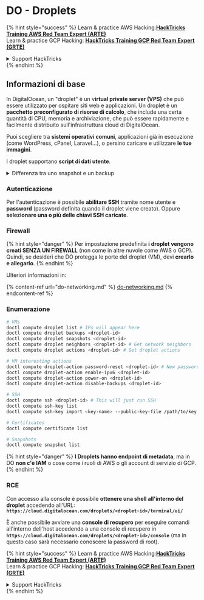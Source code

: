 # DO - Droplets

{% hint style="success" %}
Learn & practice AWS Hacking:<img src="../../../.gitbook/assets/image (1).png" alt="" data-size="line">[**HackTricks Training AWS Red Team Expert (ARTE)**](https://training.hacktricks.xyz/courses/arte)<img src="../../../.gitbook/assets/image (1).png" alt="" data-size="line">\
Learn & practice GCP Hacking: <img src="../../../.gitbook/assets/image (2).png" alt="" data-size="line">[**HackTricks Training GCP Red Team Expert (GRTE)**<img src="../../../.gitbook/assets/image (2).png" alt="" data-size="line">](https://training.hacktricks.xyz/courses/grte)

<details>

<summary>Support HackTricks</summary>

* Check the [**subscription plans**](https://github.com/sponsors/carlospolop)!
* **Join the** 💬 [**Discord group**](https://discord.gg/hRep4RUj7f) or the [**telegram group**](https://t.me/peass) or **follow** us on **Twitter** 🐦 [**@hacktricks\_live**](https://twitter.com/hacktricks\_live)**.**
* **Share hacking tricks by submitting PRs to the** [**HackTricks**](https://github.com/carlospolop/hacktricks) and [**HackTricks Cloud**](https://github.com/carlospolop/hacktricks-cloud) github repos.

</details>
{% endhint %}

## Informazioni di base

In DigitalOcean, un "droplet" è un v**irtual private server (VPS)** che può essere utilizzato per ospitare siti web e applicazioni. Un droplet è un **pacchetto preconfigurato di risorse di calcolo**, che include una certa quantità di CPU, memoria e archiviazione, che può essere rapidamente e facilmente distribuito sull'infrastruttura cloud di DigitalOcean.

Puoi scegliere tra **sistemi operativi comuni**, applicazioni già in esecuzione (come WordPress, cPanel, Laravel...), o persino caricare e utilizzare **le tue immagini**.

I droplet supportano **script di dati utente**.

<details>

<summary>Differenza tra uno snapshot e un backup</summary>

In DigitalOcean, uno snapshot è una copia di un momento specifico del disco di un Droplet. Cattura lo stato del disco del Droplet al momento in cui è stato effettuato lo snapshot, inclusi il sistema operativo, le applicazioni installate e tutti i file e i dati sul disco.

Gli snapshot possono essere utilizzati per creare nuovi Droplet con la stessa configurazione del Droplet originale, o per ripristinare un Droplet allo stato in cui si trovava quando è stato effettuato lo snapshot. Gli snapshot sono memorizzati nel servizio di archiviazione a oggetti di DigitalOcean e sono incrementali, il che significa che vengono memorizzate solo le modifiche dall'ultimo snapshot. Questo li rende efficienti da utilizzare e convenienti da archiviare.

D'altra parte, un backup è una copia completa di un Droplet, inclusi il sistema operativo, le applicazioni installate, i file e i dati, così come le impostazioni e i metadati del Droplet. I backup vengono generalmente eseguiti con una pianificazione regolare e catturano l'intero stato di un Droplet in un momento specifico.

A differenza degli snapshot, i backup sono memorizzati in un formato compresso e crittografato e vengono trasferiti al di fuori dell'infrastruttura di DigitalOcean in una posizione remota per la conservazione. Questo rende i backup ideali per il ripristino in caso di disastri, poiché forniscono una copia completa di un Droplet che può essere ripristinata in caso di perdita di dati o altri eventi catastrofici.

In sintesi, gli snapshot sono copie di un momento specifico del disco di un Droplet, mentre i backup sono copie complete di un Droplet, inclusi le sue impostazioni e metadati. Gli snapshot sono memorizzati nel servizio di archiviazione a oggetti di DigitalOcean, mentre i backup vengono trasferiti al di fuori dell'infrastruttura di DigitalOcean in una posizione remota. Sia gli snapshot che i backup possono essere utilizzati per ripristinare un Droplet, ma gli snapshot sono più efficienti da utilizzare e memorizzare, mentre i backup forniscono una soluzione di backup più completa per il ripristino in caso di disastri.

</details>

### Autenticazione

Per l'autenticazione è possibile **abilitare SSH** tramite nome utente e **password** (password definita quando il droplet viene creato). Oppure **selezionare una o più delle chiavi SSH caricate**.

### Firewall

{% hint style="danger" %}
Per impostazione predefinita **i droplet vengono creati SENZA UN FIREWALL** (non come in altre nuvole come AWS o GCP). Quindi, se desideri che DO protegga le porte del droplet (VM), devi **crearlo e allegarlo**.
{% endhint %}

Ulteriori informazioni in:

{% content-ref url="do-networking.md" %}
[do-networking.md](do-networking.md)
{% endcontent-ref %}

### Enumerazione
```bash
# VMs
doctl compute droplet list # IPs will appear here
doctl compute droplet backups <droplet-id>
doctl compute droplet snapshots <droplet-id>
doctl compute droplet neighbors <droplet-id> # Get network neighbors
doctl compute droplet actions <droplet-id> # Get droplet actions

# VM interesting actions
doctl compute droplet-action password-reset <droplet-id> # New password is emailed to the user
doctl compute droplet-action enable-ipv6 <droplet-id>
doctl compute droplet-action power-on <droplet-id>
doctl compute droplet-action disable-backups <droplet-id>

# SSH
doctl compute ssh <droplet-id> # This will just run SSH
doctl compute ssh-key list
doctl compute ssh-key import <key-name> --public-key-file /path/to/key.pub

# Certificates
doctl compute certificate list

# Snapshots
doctl compute snapshot list
```
{% hint style="danger" %}
**I Droplets hanno endpoint di metadata**, ma in DO **non c'è IAM** o cose come i ruoli di AWS o gli account di servizio di GCP.
{% endhint %}

### RCE

Con accesso alla console è possibile **ottenere una shell all'interno del droplet** accedendo all'URL: **`https://cloud.digitalocean.com/droplets/<droplet-id>/terminal/ui/`**

È anche possibile avviare una **console di recupero** per eseguire comandi all'interno dell'host accedendo a una console di recupero in **`https://cloud.digitalocean.com/droplets/<droplet-id>/console`** (ma in questo caso sarà necessario conoscere la password di root).

{% hint style="success" %}
Learn & practice AWS Hacking:<img src="../../../.gitbook/assets/image (1).png" alt="" data-size="line">[**HackTricks Training AWS Red Team Expert (ARTE)**](https://training.hacktricks.xyz/courses/arte)<img src="../../../.gitbook/assets/image (1).png" alt="" data-size="line">\
Learn & practice GCP Hacking: <img src="../../../.gitbook/assets/image (2).png" alt="" data-size="line">[**HackTricks Training GCP Red Team Expert (GRTE)**<img src="../../../.gitbook/assets/image (2).png" alt="" data-size="line">](https://training.hacktricks.xyz/courses/grte)

<details>

<summary>Support HackTricks</summary>

* Check the [**subscription plans**](https://github.com/sponsors/carlospolop)!
* **Join the** 💬 [**Discord group**](https://discord.gg/hRep4RUj7f) or the [**telegram group**](https://t.me/peass) or **follow** us on **Twitter** 🐦 [**@hacktricks\_live**](https://twitter.com/hacktricks\_live)**.**
* **Share hacking tricks by submitting PRs to the** [**HackTricks**](https://github.com/carlospolop/hacktricks) and [**HackTricks Cloud**](https://github.com/carlospolop/hacktricks-cloud) github repos.

</details>
{% endhint %}
